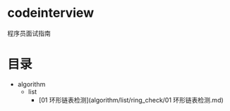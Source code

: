 # codeinterview
程序员面试指南

# 目录
- algorithm
  - list
    - [01 环形链表检测](algorithm/list/ring_check/01 环形链表检测.md)
